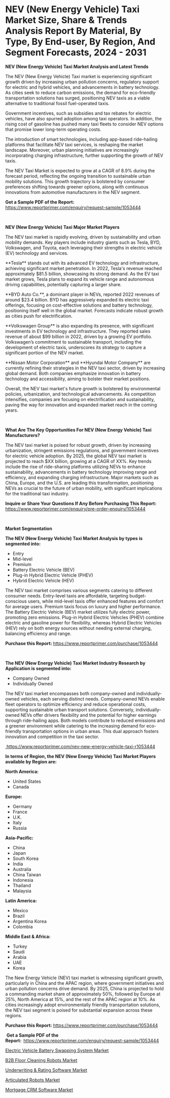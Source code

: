 <p><h1>NEV (New Energy Vehicle) Taxi Market Size, Share & Trends Analysis Report By Material, By Type, By End-user, By Region, And Segment Forecasts, 2024 - 2031</h1></p><p><strong>NEV (New Energy Vehicle) Taxi Market Analysis and Latest Trends</strong></p>
<p><p>The NEV (New Energy Vehicle) Taxi market is experiencing significant growth driven by increasing urban pollution concerns, regulatory support for electric and hybrid vehicles, and advancements in battery technology. As cities seek to reduce carbon emissions, the demand for eco-friendly transportation solutions has surged, positioning NEV taxis as a viable alternative to traditional fossil fuel-operated taxis. </p><p>Government incentives, such as subsidies and tax rebates for electric vehicles, have also spurred adoption among taxi operators. In addition, the rising cost of gasoline has pushed many taxi fleets to consider NEV options that promise lower long-term operating costs. </p><p>The introduction of smart technologies, including app-based ride-hailing platforms that facilitate NEV taxi services, is reshaping the market landscape. Moreover, urban planning initiatives are increasingly incorporating charging infrastructure, further supporting the growth of NEV taxis. </p><p>The NEV Taxi Market is expected to grow at a CAGR of 8.9% during the forecast period, reflecting the ongoing transition to sustainable urban mobility solutions. This growth trajectory is bolstered by consumer preferences shifting towards greener options, along with continuous innovations from automotive manufacturers in the NEV segment.</p></p>
<p><strong>Get a Sample PDF of the Report:&nbsp;</strong> <a href="https://www.reportprimer.com/enquiry/request-sample/1053444">https://www.reportprimer.com/enquiry/request-sample/1053444</a></p>
<p>&nbsp;</p>
<p><strong>NEV (New Energy Vehicle) Taxi Major Market Players</strong></p>
<p><p>The NEV taxi market is rapidly evolving, driven by sustainability and urban mobility demands. Key players include industry giants such as Tesla, BYD, Volkswagen, and Toyota, each leveraging their strengths in electric vehicle (EV) technology and services.</p><p>**Tesla** stands out with its advanced EV technology and infrastructure, achieving significant market penetration. In 2022, Tesla's revenue reached approximately $81.5 billion, showcasing its strong demand. As the EV taxi market grows, Tesla plans to expand its vehicle range and autonomous driving capabilities, potentially capturing a larger share.</p><p>**BYD Auto Co.**, a dominant player in NEVs, reported 2022 revenues of around $23.4 billion. BYD has aggressively expanded its electric taxi offerings, focusing on cost-effective solutions and battery technology, positioning itself well in the global market. Forecasts indicate robust growth as cities push for electrification.</p><p>**Volkswagen Group** is also expanding its presence, with significant investments in EV technology and infrastructure. They reported sales revenue of about $99 billion in 2022, driven by a growing EV portfolio. Volkswagen’s commitment to sustainable transport, including the development of electric taxis, underscores its strategy to capture a significant portion of the NEV market.</p><p>**Nissan Motor Corporation** and **Hyundai Motor Company** are currently refining their strategies in the NEV taxi sector, driven by increasing global demand. Both companies emphasize innovation in battery technology and accessibility, aiming to bolster their market positions.</p><p>Overall, the NEV taxi market's future growth is bolstered by environmental policies, urbanization, and technological advancements. As competition intensifies, companies are focusing on electrification and sustainability, paving the way for innovation and expanded market reach in the coming years.</p></p>
<p>&nbsp;</p>
<p><strong>What Are The Key Opportunities For NEV (New Energy Vehicle) Taxi Manufacturers?</strong></p>
<p><p>The NEV taxi market is poised for robust growth, driven by increasing urbanization, stringent emissions regulations, and government incentives for electric vehicle adoption. By 2025, the global NEV taxi market is projected to reach $XX billion, growing at a CAGR of XX%. Key trends include the rise of ride-sharing platforms utilizing NEVs to enhance sustainability, advancements in battery technology improving range and efficiency, and expanding charging infrastructure. Major markets such as China, Europe, and the U.S. are leading this transformation, positioning NEVs as crucial to the future of urban mobility, with significant implications for the traditional taxi industry.</p></p>
<p><strong>Inquire or Share Your Questions If Any Before Purchasing This Report:</strong> <a href="https://www.reportprimer.com/enquiry/pre-order-enquiry/1053444">https://www.reportprimer.com/enquiry/pre-order-enquiry/1053444</a></p>
<p>&nbsp;</p>
<p><strong>Market Segmentation</strong></p>
<p><strong>The NEV (New Energy Vehicle) Taxi Market Analysis by types is segmented into:</strong></p>
<p><ul><li>Entry</li><li>Mid-level</li><li>Premium</li><li>Battery Electric Vehicle (BEV)</li><li>Plug-in Hybrid Electric Vehicle (PHEV)</li><li>Hybrid Electric Vehicle (HEV)</li></ul></p>
<p><p>The NEV taxi market comprises various segments catering to different consumer needs. Entry-level taxis are affordable, targeting budget-conscious users, while mid-level taxis offer enhanced features and comfort for average users. Premium taxis focus on luxury and higher performance. The Battery Electric Vehicle (BEV) market utilizes fully electric power, promoting zero emissions. Plug-in Hybrid Electric Vehicles (PHEV) combine electric and gasoline power for flexibility, whereas Hybrid Electric Vehicles (HEV) rely on both energy sources without needing external charging, balancing efficiency and range.</p></p>
<p><strong>Purchase this Report:&nbsp;</strong><a href="https://www.reportprimer.com/purchase/1053444">https://www.reportprimer.com/purchase/1053444</a></p>
<p>&nbsp;</p>
<p><strong>The NEV (New Energy Vehicle) Taxi Market Industry Research by Application is segmented into:</strong></p>
<p><ul><li>Company Owned</li><li>Individually Owned</li></ul></p>
<p><p>The NEV taxi market encompasses both company-owned and individually-owned vehicles, each serving distinct needs. Company-owned NEVs enable fleet operators to optimize efficiency and reduce operational costs, supporting sustainable urban transport solutions. Conversely, individually-owned NEVs offer drivers flexibility and the potential for higher earnings through ride-hailing apps. Both models contribute to reduced emissions and a greener environment while catering to the increasing demand for eco-friendly transportation options in urban areas. This dual approach fosters innovation and competition in the taxi sector.</p></p>
<p><a href="https://www.reportprimer.com/nev-new-energy-vehicle-taxi-r1053444">&nbsp;https://www.reportprimer.com/nev-new-energy-vehicle-taxi-r1053444</a></p>
<p><strong>In terms of Region, the NEV (New Energy Vehicle) Taxi Market Players available by Region are:</strong></p>
<p>
    <p> <strong> North America: </strong>
        <ul>
            <li>United States</li>
            <li>Canada</li>
        </ul>
        </p> 
    <p> <strong> Europe: </strong>
        <ul>
            <li>Germany</li>
            <li>France</li>
            <li>U.K.</li>
            <li>Italy</li>
            <li>Russia</li>
        </ul>
        </p> 
    <p> <strong> Asia-Pacific: </strong>
        <ul>
            <li>China</li>
            <li>Japan</li>
            <li>South Korea</li>
            <li>India</li>
            <li>Australia</li>
            <li>China Taiwan</li>
            <li>Indonesia</li>
            <li>Thailand</li>
            <li>Malaysia</li>
        </ul>
        </p> 
    <p> <strong> Latin America: </strong>
        <ul>
            <li>Mexico</li>
            <li>Brazil</li>
            <li>Argentina Korea</li>
            <li>Colombia</li>
        </ul>
        </p> 
    <p> <strong> Middle East & Africa: </strong>
        <ul>
            <li>Turkey</li>
            <li>Saudi</li>
            <li>Arabia</li>
            <li>UAE</li>
            <li>Korea</li>
        </ul>
    </p>
    </p>
<p><p>The New Energy Vehicle (NEV) taxi market is witnessing significant growth, particularly in China and the APAC region, where government initiatives and urban pollution concerns drive demand. By 2025, China is projected to hold a commanding market share of approximately 50%, followed by Europe at 25%, North America at 15%, and the rest of the APAC region at 10%. As cities increasingly adopt environmentally friendly transportation solutions, the NEV taxi segment is poised for substantial expansion across these regions.</p></p>
<p><strong>Purchase this Report: </strong><a href="https://www.reportprimer.com/purchase/1053444">https://www.reportprimer.com/purchase/1053444</a></p>
<p>&nbsp;<strong>Get a Sample PDF of the Report:&nbsp;&nbsp;</strong><a href="https://www.reportprimer.com/enquiry/request-sample/1053444">https://www.reportprimer.com/enquiry/request-sample/1053444</a></p>
<p><strong></strong></p>
<p><p><a href="https://issuu.com/reportprime-2/docs/electric-vehicle-battery-swapping-s_bd6f1061849139">Electric Vehicle Battery Swapping System Market</a></p><p><a href="https://github.com/kathiestrine5ty/Market-Research-Report-List-1/blob/main/b2b-floor-cleaning-robots-market.md">B2B Floor Cleaning Robots Market</a></p><p><a href="https://www.linkedin.com/pulse/underwriting-rating-software-market-global-regional-guicc">Underwriting & Rating Software Market</a></p><p><a href="https://github.com/alesiasc0na/Market-Research-Report-List-1/blob/main/articulated-robots-market.md">Articulated Robots Market</a></p><p><a href="https://www.linkedin.com/pulse/mortgage-crm-software-market-trends-focusing-insight-jta2c">Mortgage CRM Software Market</a></p></p>